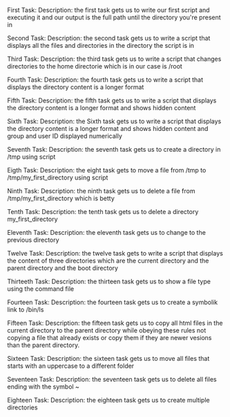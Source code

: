 First Task:
	Description:
the first task gets us to write our first script and executing it and our output is the full path until the directory you're present in

Second Task:
	Description:
the second task gets us to write a script that displays all the files and directories in the directory the script is in

Third Task:
	Description:
the third task gets us to write a script that changes directories to the home directorie which is in our case is /root

Fourth Task:
	Description:
the fourth task gets us to write a script that displays the directory content is a longer format

Fifth Task:
	Description:
the fifth task gets us to write a script that displays the directory content is a longer format and shows hidden content

Sixth Task:
	Description:
the Sixth task gets us to write a script that displays the directory content is a longer format and shows hidden content and group and user ID displayed numerically

Seventh Task:
	Description:
the seventh task gets us to create a directory in /tmp using script

Eigth Task:
	Description:
the eight task gets to move a file from /tmp to /tmp/my_first_directory using script

Ninth Task:
	Description:
the ninth task gets us to delete a file from /tmp/my_first_directory which is betty

Tenth Task:
	Description:
the tenth task gets us to delete a directory my_first_directory

Eleventh Task:
	Description:
the eleventh task gets us to change to the previous directory

Twelve Task:
	Description:
the twelve task gets to write a script that displays the content of three directories which are the current directory and the parent directory and the boot directory 

Thirteeth Task:
	Description:
the thirteen task gets us to show a file type using the command file

Fourteen Task:
	Description:
the fourteen task gets us to create a symbolik link to /bin/ls

Fifteen Task:
	Description:
the fifteen task gets us to copy all html files in the current directory to the parent directory while obeying these rules not copying a file that already exists or copy them if they are newer vesions than the parent directory.

Sixteen Task:
	Description:
the sixteen task gets us to move all files that starts with an uppercase to a different folder

Seventeen Task:
	Description:
the seventeen task gets us to delete all files ending with the symbol ~

Eighteen Task:
	Description:
the eighteen task gets us to create multiple directories



